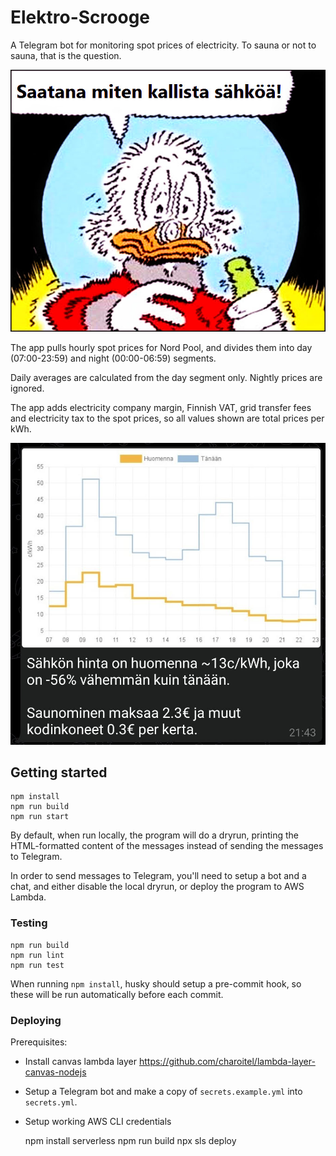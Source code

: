 # Elektro-Scrooge

A Telegram bot for monitoring spot prices of electricity. To sauna or not to sauna, that is the question.

![Electrified Scrooge](elektro-scrooge.jpg)

The app pulls hourly spot prices for Nord Pool, and divides them into day (07:00-23:59) and night (00:00-06:59) segments.

Daily averages are calculated from the day segment only. Nightly prices are ignored.

The app adds electricity company margin, Finnish VAT, grid transfer fees and electricity tax to the spot prices, so all values shown are total prices per kWh.

![Screenshot of a price message from the bot](screenshot.jpg)

## Getting started

    npm install
    npm run build
    npm run start

By default, when run locally, the program will do a dryrun, printing the HTML-formatted content of the messages instead of sending the messages to Telegram.

In order to send messages to Telegram, you'll need to setup a bot and a chat, and either disable the local dryrun, or deploy the program to AWS Lambda.

### Testing

    npm run build
    npm run lint
    npm run test

When running `npm install`, husky should setup a pre-commit hook, so these will be run automatically before each commit.

### Deploying

Prerequisites:

- Install canvas lambda layer https://github.com/charoitel/lambda-layer-canvas-nodejs
- Setup a Telegram bot and make a copy of `secrets.example.yml` into `secrets.yml`.
- Setup working AWS CLI credentials

    npm install serverless
    npm run build
    npx sls deploy
